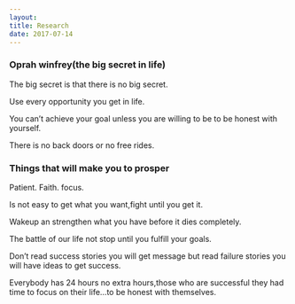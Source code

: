 ```yaml
---
layout: 
title: Research
date: 2017-07-14
---
```


### Oprah winfrey(the big secret in life)

The big secret is  that there is no big secret.

Use every opportunity you get in life.

You can’t achieve your goal unless you are willing to be  to be honest with yourself.

There is no back doors or no free rides.

### Things that will make you to prosper 
Patient.
Faith.
focus.

Is not  easy to get what you want,fight until you get it.

Wakeup an strengthen what you have before it dies completely.

The battle of our life not stop until you fulfill your goals.

Don’t read success stories you will get message but read failure stories you will have ideas to get success.

Everybody has 24 hours no extra hours,those who are successful they had time to focus on their life…to be honest with themselves.
